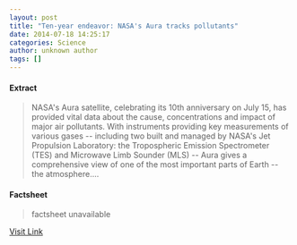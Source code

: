 ```yaml
---
layout: post
title: "Ten-year endeavor: NASA's Aura tracks pollutants"
date: 2014-07-18 14:25:17
categories: Science
author: unknown author
tags: []
---
```



#### Extract
>NASA's Aura satellite, celebrating its 10th anniversary on July 15, has provided vital data about the cause, concentrations and impact of major air pollutants. With instruments providing key measurements of various gases -- including two built and managed by NASA's Jet Propulsion Laboratory: the Tropospheric Emission Spectrometer (TES) and Microwave Limb Sounder (MLS) -- Aura gives a comprehensive view of one of the most important parts of Earth -- the atmosphere....

#### Factsheet
>factsheet unavailable

[Visit Link](http://feeds.sciencedaily.com/~r/sciencedaily/~3/1dXAR3wUYks/140718102517.htm)


